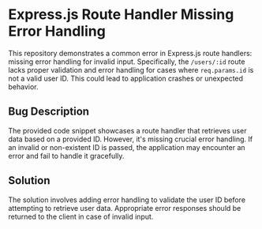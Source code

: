 # Express.js Route Handler Missing Error Handling

This repository demonstrates a common error in Express.js route handlers: missing error handling for invalid input. Specifically, the `/users/:id` route lacks proper validation and error handling for cases where `req.params.id` is not a valid user ID. This could lead to application crashes or unexpected behavior.

## Bug Description

The provided code snippet showcases a route handler that retrieves user data based on a provided ID. However, it's missing crucial error handling.  If an invalid or non-existent ID is passed, the application may encounter an error and fail to handle it gracefully.

## Solution

The solution involves adding error handling to validate the user ID before attempting to retrieve user data.  Appropriate error responses should be returned to the client in case of invalid input.
